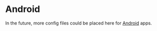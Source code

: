 # Android
In the future, more config files could be placed here for
[Android]([https://en.wikipedia.org/wiki/System76](https://en.wikipedia.org/wiki/Android_(operating_system)))
apps.

